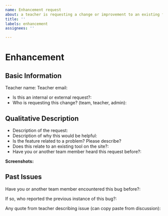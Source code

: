```yaml
---
name: Enhancement request
about: a teacher is requesting a change or improvement to an existing feature
title: ''
labels: enhancement
assignees: ''

---
```


# Enhancement
## Basic Information

Teacher name:
Teacher email:

- Is this an internal or external request?:
- Who is requesting this change? (team, teacher, admin):

## Qualitative Description

- Description of the request:
- Description of why this would be helpful:
- Is the feature related to a problem? Please describe?
- Does this relate to an existing tool on the site?:
- Have you or another team member heard this request before?:

**Screenshots:**

## Past Issues

Have you or another team member encountered this bug before?:

If so, who reported the previous instance of this bug?:

Any quote from teacher describing issue (can copy paste from discussion):

